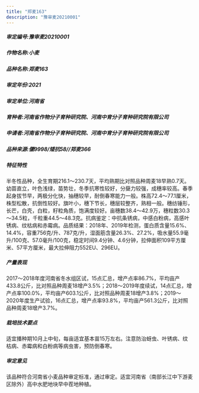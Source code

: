 ```yaml
---
title: "郑麦163"
description: "豫审麦20210001"
---
```

##### 审定编号:豫审麦20210001

##### 作物名称:小麦

##### 品种名称:郑麦163

##### 审定年份:2021

##### 审定单位:河南省

##### 育种者:河南省作物分子育种研究院、河南中育分子育种研究院有限公司  

##### 申请者:河南省作物分子育种研究院、河南中育分子育种研究院有限公司                

##### 品种来源:偃9998/矮抗58//郑麦366

##### 特征特性
半冬性品种，全生育期216.1～230.7天，平均熟期比对照品种周麦18早熟0.7天。幼苗直立，叶色浅绿，苗势壮，冬季抗寒性较好，分蘖力较强，成穗率较高。春季起身拔节早，两极分化快，抽穗较早，耐倒春寒能力一般。株高72.4～77.1厘米，株型松散，抗倒性较好。旗叶小，穗下节长，穗层较整齐，熟相一般。穗纺锤形，长芒，白壳，白粒，籽粒角质，饱满度较好。亩穗数38.4～42.9万，穗粒数30.3～34.5粒，千粒重44.5～48.3克。抗病鉴定：中抗条锈病，中感白粉病，高感叶锈病、纹枯病和赤霉病。品质结果：2018年、2019年检测，蛋白质含量15.6%、14.4%，容重756克/升、787克/升，湿面筋含量26.3%、27.2%，吸水量55.9毫升/100克、57.0毫升/100克，稳定时间9.4分钟、4.6分钟，拉伸面积109平方厘米、57平方厘米，最大拉伸阻力552EU、296EU。

##### 产量表现
2017～2018年度河南省冬水组区试，15点汇总，增产点率86.7%，平均亩产433.8公斤，比对照品种周麦18增产3.5%；2018～2019年度续试，14点汇总，增产点率100.0%，平均亩产603.1公斤，比对照品种周麦18增产3.8%；2019～2020年度生产试验，16点汇总，增产点率93.8%，平均亩产561.3公斤，比对照品种周麦18增产3.7%。

##### 栽培技术要点
适宜播种期10月上中旬，每亩适宜基本苗15万左右。注意防治蚜虫、叶锈病、纹枯病、赤霉病和白粉病等病虫害，预防倒春寒。

##### 审定意见
该品种符合河南省小麦品种审定标准，通过审定。适宜河南省（南部长江中下游麦区除外）高中水肥地块早中茬地种植。
